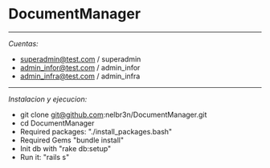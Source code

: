 # DocumentManager

---

*Cuentas:*

* superadmin@test.com / superadmin
* admin_infor@test.com / admin_infor
* admin_infra@test.com / admin_infra

---

*Instalacion y ejecucion:*

* git clone git@github.com:nelbr3n/DocumentManager.git
* cd DocumentManager
* Required packages: "./install_packages.bash"
* Required Gems "bundle install"
* Init db with "rake db:setup"
* Run it: "rails s"



